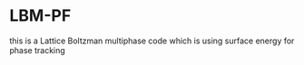 # LBM-PF
this is a Lattice Boltzman multiphase code which is using surface energy for phase tracking
